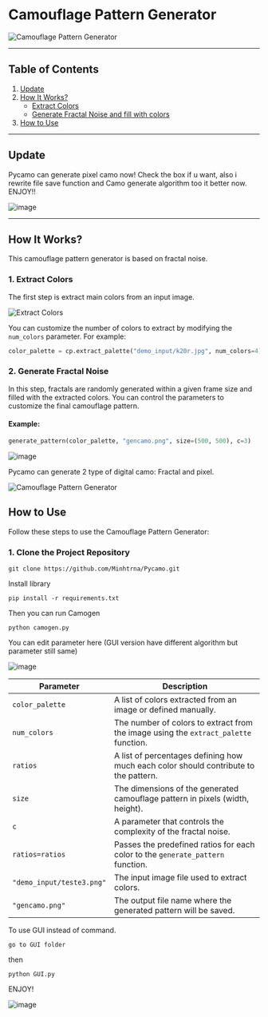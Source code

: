 # Camouflage Pattern Generator

![Camouflage Pattern Generator](https://github.com/user-attachments/assets/fc3c84c4-ce5c-4c6e-8883-b49da995d693)

---

## Table of Contents
1. [Update](#update)  
2. [How It Works?](#how-it-works)  
   - [Extract Colors](#extract-colors)  
   - [Generate Fractal Noise and fill with colors](#generate-fractal-noise)  
3. [How to Use](#how-to-use)

---

## Update

Pycamo can generate pixel camo now! Check the box if u want, also i rewrite file save function and Camo generate algorithm too it better now. ENJOY!!

![image](https://github.com/user-attachments/assets/92b92b3f-5e3c-4bb0-a6df-daa1b24615e5)


---

## How It Works?

This camouflage pattern generator is based on fractal noise.

### 1. Extract Colors

The first step is extract main colors from an input image.

![Extract Colors](https://github.com/user-attachments/assets/5c20d5a4-dee0-44fa-b9ec-ee092a0c42e1)

You can customize the number of colors to extract by modifying the `num_colors` parameter. For example:

```python
color_palette = cp.extract_palette("demo_input/k20r.jpg", num_colors=4)  # Extract 4 main colors
```

### 2. Generate Fractal Noise

In this step, fractals are randomly generated within a given frame size and filled with the extracted colors. You can control the parameters to customize the final camouflage pattern.

#### Example:
```python
generate_pattern(color_palette, "gencamo.png", size=(500, 500), c=3)
```

![image](https://github.com/user-attachments/assets/145a31ce-73c7-49dc-9cf3-edf13d90b646)

Pycamo can generate 2 type of digital camo: Fractal and pixel.

![Camouflage Pattern Generator](https://github.com/user-attachments/assets/5b31e80c-5f0b-4117-91ff-eef7f15abc37)


## How to Use

Follow these steps to use the Camouflage Pattern Generator:

### 1. Clone the Project Repository

```
git clone https://github.com/Minhtrna/Pycamo.git
```

Install library

```
pip install -r requirements.txt
```

Then you can run Camogen 

```
python camogen.py
```

You can edit parameter here (GUI version have different algorithm but parameter still same)

![image](https://github.com/user-attachments/assets/738b57d9-7767-48c4-982e-c81943b413f1)

| **Parameter**       | **Description**                                                                 |
|----------------------|---------------------------------------------------------------------------------|
| `color_palette`      | A list of colors extracted from an image or defined manually.                  |
| `num_colors`         | The number of colors to extract from the image using the `extract_palette` function. |
| `ratios`             | A list of percentages defining how much each color should contribute to the pattern. |
| `size`               | The dimensions of the generated camouflage pattern in pixels (width, height).  |
| `c`                  | A parameter that controls the complexity of the fractal noise.                 |
| `ratios=ratios`      | Passes the predefined ratios for each color to the `generate_pattern` function. |
| `"demo_input/teste3.png"` | The input image file used to extract colors.                                 |
| `"gencamo.png"`      | The output file name where the generated pattern will be saved.                 |



To use GUI instead of command. 

```
go to GUI folder
```

then 

```
python GUI.py
```

ENJOY!

![image](https://github.com/user-attachments/assets/92b92b3f-5e3c-4bb0-a6df-daa1b24615e5)






